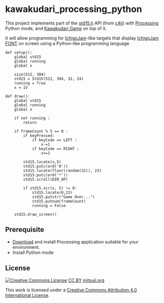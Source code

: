 # kawakudari_processing_python

This project implements part of the [std15.h](https://github.com/IchigoJam/c4ij/blob/master/src/std15.h) API (from [c4ij](https://github.com/IchigoJam/c4ij)) with [Processing](https://processing.org/) Python mode, and [Kawakudari Game](https://ichigojam.github.io/print/en/KAWAKUDARI.html) on top of it.

It will allow programming for [IchigoJam](https://ichigojam.net/index-en.html)-like targets that display [IchigoJam FONT](https://mitsuji.github.io/ichigojam-font.json/) on screen using a Python-like programming language.
```
def setup():
    global std15
    global running
    global x

    size(512, 384)
    std15 = Std15(512, 384, 32, 24)
    running = True
    x = 15
    
def draw():
    global std15
    global running
    global x

    if not running :
        return
    
    if frameCount % 5 == 0 :
        if keyPressed:
            if keyCode == LEFT :
                x-=1
            if keyCode == RIGHT :
                x+=1
    
        std15.locate(x,5)
        std15.putc(ord('0'))
        std15.locate(floor(random(32)), 23)
        std15.putc(ord('*'))
        std15.scroll(DIR_UP)
        
        if std15.scr(x, 5) != 0:
            std15.locate(0,23)
            std15.putstr("Game Over...")
            std15.putnum(frameCount)
            running = False
    
    std15.draw_screen()
```

## Prerequisite

* [Download](https://processing.org/download/) and install Processing application suitable for your environment.
* Install Python mode


## License
[![Creative Commons License](https://i.creativecommons.org/l/by/4.0/88x31.png)](http://creativecommons.org/licenses/by/4.0/)
[CC BY](https://creativecommons.org/licenses/by/4.0/) [mitsuji.org](https://mitsuji.org)

This work is licensed under a [Creative Commons Attribution 4.0 International License](http://creativecommons.org/licenses/by/4.0/).

